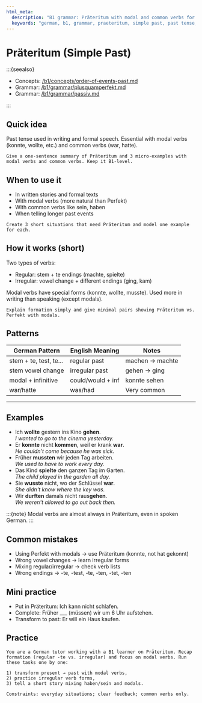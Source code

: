 ```yaml
---
html_meta:
  description: "B1 grammar: Präteritum with modal and common verbs for past narration."
  keywords: "german, b1, grammar, praeteritum, simple past, past tense, modal verbs"
---
```


# Präteritum (Simple Past)

:::{seealso}

- Concepts: [/b1/concepts/order-of-events-past.md](/b1/concepts/order-of-events-past.md)
- Grammar: [/b1/grammar/plusquamperfekt.md](/b1/grammar/plusquamperfekt.md)
- Grammar: [/b1/grammar/passiv.md](/b1/grammar/passiv.md)

:::

## Quick idea

Past tense used in writing and formal speech. Essential with modal verbs (konnte, wollte, etc.) and common verbs (war, hatte).

```{practice}
Give a one-sentence summary of Präteritum and 3 micro-examples with modal verbs and common verbs. Keep it B1-level.
```

## When to use it

- In written stories and formal texts
- With modal verbs (more natural than Perfekt)
- With common verbs like sein, haben
- When telling longer past events

```{practice}
Create 3 short situations that need Präteritum and model one example for each.
```

## How it works (short)

Two types of verbs:

- Regular: stem + te endings (machte, spielte)
- Irregular: vowel change + different endings (ging, kam)

Modal verbs have special forms (konnte, wollte, musste).
Used more in writing than speaking (except modals).

```{practice}
Explain formation simply and give minimal pairs showing Präteritum vs. Perfekt with modals.
```

## Patterns

| German Pattern | English Meaning | Notes |
|---|---|---|
| stem + te, test, te... | regular past | machen → machte |
| stem vowel change | irregular past | gehen → ging |
| modal + infinitive | could/would + inf | konnte sehen |
| war/hatte | was/had | Very common |

---

## Examples

- Ich **wollte** gestern ins Kino **gehen**.  
  _I wanted to go to the cinema yesterday._
- Er **konnte** nicht **kommen**, weil er krank **war**.  
  _He couldn't come because he was sick._
- Früher **mussten** wir jeden Tag arbeiten.  
  _We used to have to work every day._
- Das Kind **spielte** den ganzen Tag im Garten.  
  _The child played in the garden all day._
- Sie **wusste** nicht, wo der Schlüssel **war**.  
  _She didn't know where the key was._
- Wir **durften** damals nicht raus**gehen**.  
  _We weren't allowed to go out back then._

:::{note}
Modal verbs are almost always in Präteritum, even in spoken German.
:::

## Common mistakes

- Using Perfekt with modals → use Präteritum (konnte, not hat gekonnt)
- Wrong vowel changes → learn irregular forms
- Mixing regular/irregular → check verb lists
- Wrong endings → -te, -test, -te, -ten, -tet, -ten

## Mini practice

- Put in Präteritum: Ich kann nicht schlafen.
- Complete: Früher ___ (müssen) wir um 6 Uhr aufstehen.
- Transform to past: Er will ein Haus kaufen.

## Practice

```{practice}
You are a German tutor working with a B1 learner on Präteritum. Recap formation (regular -te vs. irregular) and focus on modal verbs. Run these tasks one by one:

1) transform present → past with modal verbs,
2) practice irregular verb forms,
3) tell a short story mixing haben/sein and modals.

Constraints: everyday situations; clear feedback; common verbs only.
```

